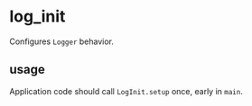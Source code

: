 log_init
========

Configures `Logger` behavior.

usage
-----

Application code should call `LogInit.setup` once, early in `main`.
